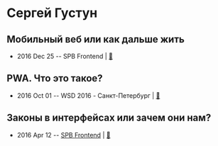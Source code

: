 # Сергей Густун

## Мобильный веб или как дальше жить
- 2016 Dec 25 -- SPB Frontend  | [:notebook:](https://vk.com/doc2330518_440227956?hash=67f963adbe0ae5eec3&dl=27f8b222f53919547c)  
## PWA. Что это такое?
- 2016 Oct 01 -- WSD 2016 - Санкт-Петербург  | [:notebook:](https://wsd.events/2016/10/01/pres/what-is-pwa.pdf)  
## Законы в интерфейсах или зачем они нам?
- 2016 Apr 12 -- [SPB Frontend](https://www.youtube.com/watch?time_continue=2&v=S8BtGy6_onA)  | [:notebook:](https://vk.com/doc2330518_437448146)  
